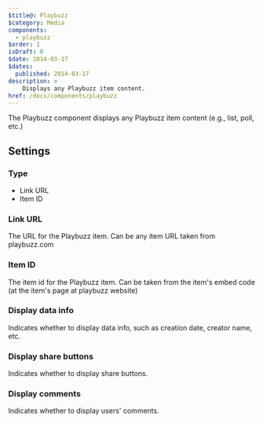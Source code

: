 ```yaml
---
$title@: Playbuzz
$category: Media
components:
  - playbuzz
$order: 1
isDraft: 0
$date: 2014-03-17
$dates:
  published: 2014-03-17
description: >
    Displays any Playbuzz item content.
href: /docs/components/playbuzz
---
```

<p>The Playbuzz component displays any Playbuzz item content (e.g., list, poll, etc.)</p>
<amp-playbuzz
    src="https://www.playbuzz.com/HistoryUK/10-classic-christmas-movies"
    height="500">
</amp-playbuzz>
<h2 class="mt4 mb4">Settings</h2>
<h3 class="mb3 mt3">Type</h3>

- Link URL
- Item ID

<h3 class="mb3 mt3">Link URL</h3>
The URL for the Playbuzz item. Can be any item URL taken from playbuzz.com
<h3 class="mb3 mt3">Item ID</h3>
The item id for the Playbuzz item. Can be taken from the item's embed code (at the item's page at playbuzz website)
<h3 class="mb3 mt3">Display data info</h3>
Indicates whether to display data info, such as creation date, creator name, etc.
<h3 class="mb3 mt3">Display share buttons</h3>
Indicates whether to display share buttons.
<h3 class="mb3 mt3">Display comments</h3>
Indicates whether to display users' comments.

